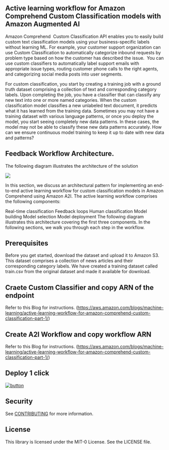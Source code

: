 ## Active learning workflow for Amazon Comprehend Custom Classification models with Amazon Augmented AI
Amazon Comprehend  Custom Classification API enables you to easily build custom text classification models using your business-specific labels without learning ML. For example, your customer support organization can use Custom Classification to automatically categorize inbound requests by problem type based on how the customer has described the issue.  You can use custom classifiers to automatically label support emails with appropriate issue types, routing customer phone calls to the right agents, and categorizing social media posts into user segments.

For custom classification, you start by creating a training job with a ground truth dataset comprising a collection of text and corresponding category labels. Upon completing the job, you have a classifier that can classify any new text into one or more named categories. When the custom classification model classifies a new unlabeled text document, it predicts what it has learned from the training data. Sometimes you may not have a training dataset with various language patterns, or once you deploy the model, you start seeing completely new data patterns. In these cases, the model may not be able to classify these new data patterns accurately. How can we ensure continuous model training to keep it up to date with new data and patterns?



## Feedback Workflow Architecture.


The following diagram illustrates the architecture of the solution

![](arch.png)

In this section, we discuss an architectural pattern for implementing an end-to-end active learning workflow for custom classification models in Amazon Comprehend using Amazon A2I. The active learning workflow comprises the following components:

Real-time classification
Feedback loops
Human classification
Model building
Model selection
Model deployment
The following diagram illustrates this architecture covering the first three components. In the following sections, we walk you through each step in the workflow.

## Prerequisites
Before you get started, 
download the dataset and upload it to Amazon S3. This dataset comprises a collection of news articles and their corresponding category labels. We have created a training dataset called train.csv from the original dataset and made it available for download.
## Craete Custom Classifier and copy ARN of the endpoint
Refer to this Blog for instructions. (https://aws.amazon.com/blogs/machine-learning/active-learning-workflow-for-amazon-comprehend-custom-classification-part-1/)

## Create A2I Workflow and copy workflow ARN
Refer to this Blog for instructions. (https://aws.amazon.com/blogs/machine-learning/active-learning-workflow-for-amazon-comprehend-custom-classification-part-1/)
## Deploy 1 click
[![button](launchstack.png)](https://console.aws.amazon.com/cloudformation/home?region=us-east-1#/stacks/create/review?stackName=comprehend-active-learning&templateURL=https://aws-ml-blog.s3.amazonaws.com/artifacts/comprehend-a2i-active-learning/comprehend-active-learning-infra.yml)




## Security

See [CONTRIBUTING](CONTRIBUTING.md#security-issue-notifications) for more information.

## License

This library is licensed under the MIT-0 License. See the LICENSE file.

